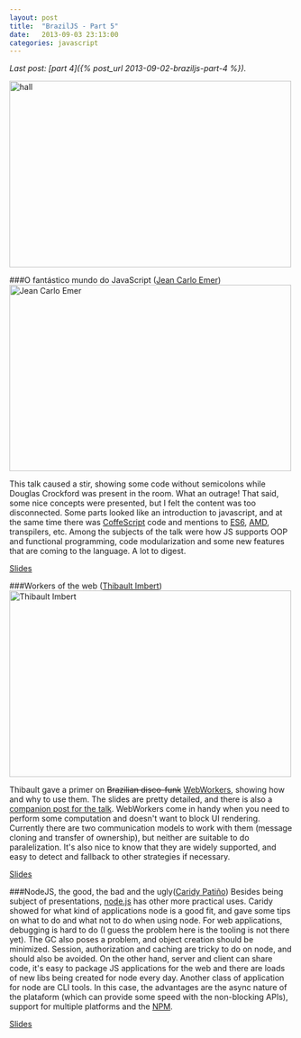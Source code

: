 ```yaml
---
layout: post
title:  "BrazilJS - Part 5"
date:   2013-09-03 23:13:00
categories: javascript
---
```


_Last post: [part 4]({% post_url 2013-09-02-braziljs-part-4 %})._

<a href="http://www.flickr.com/photos/96377435@N08/9601140433/" title="hall por renatobesen, no Flickr"><img src="http://farm4.staticflickr.com/3740/9601140433_ecff9b906f.jpg" width="500" height="331" alt="hall"></a>


###O fantástico mundo do JavaScript ([Jean Carlo Emer](https://twitter.com/jcemer))
<a href="http://www.flickr.com/photos/96377435@N08/9604362806/" title="Jean Carlo Emer por renatobesen, no Flickr"><img src="http://farm6.staticflickr.com/5332/9604362806_61a9c2db4b.jpg" width="500" height="331" alt="Jean Carlo Emer"></a>

This talk caused a stir, showing some code without semicolons while Douglas Crockford was present in the room. What an outrage! That said, some nice concepts were presented, but I felt the content was too disconnected. Some parts looked like an introduction to javascript, and at the same time there was [CoffeScript](http://coffeescript.org/) code and mentions to [ES6](http://people.mozilla.org/~jorendorff/es6-draft.html), [AMD](https://github.com/amdjs/amdjs-api/wiki/AMD), transpilers, etc. Among the subjects of the talk were how JS supports OOP and functional programming, code modularization and some new features that are coming to the language. A lot to digest.

[Slides](https://speakerdeck.com/jcemer/o-fantastico-mundo-do-javascript)

###Workers of the web ([Thibault Imbert](https://twitter.com/thibault_imbert))
<a href="http://www.flickr.com/photos/96377435@N08/9601127743/" title="Thibault Imbert por renatobesen, no Flickr"><img src="http://farm4.staticflickr.com/3702/9601127743_889147e9d6.jpg" width="500" height="331" alt="Thibault Imbert"></a>

Thibault gave a primer on <s>Brazilian disco-funk</s> [WebWorkers](http://dev.w3.org/html5/workers/), showing how and why to use them. The slides are pretty detailed, and there is also a [companion post for the talk](http://typedarray.org/concurrency-in-javascript/). WebWorkers come in handy when you need to perform some computation and doesn't want to block UI rendering. Currently there are two communication models to work with them (message cloning and transfer of ownership), but neither are suitable to do paralelization. It's also nice to know that they are widely supported, and easy to detect and fallback to other strategies if necessary.

[Slides](https://dl.dropboxusercontent.com/u/7009356/Workers%20of%20the%20web%20-%20BrazilJS.pdf)

###NodeJS, the good, the bad and the ugly([Caridy Patiño](https://twitter.com/caridy))
Besides being subject of presentations, [node.js](http://nodejs.org/) has other more practical uses. Caridy showed for what kind of applications node is a good fit, and gave some tips on what to do and what not to do when using node. For web applications, debugging is hard to do (I guess the problem here is the tooling is not there yet). The GC also poses a problem, and object creation should be minimized. Session, authorization and caching are tricky to do on node, and should also be avoided. On the other hand, server and client can share code, it's easy to package JS applications for the web and there are loads of new libs being created for node every day. Another class of application for node are CLI tools. In this case, the advantages are the async nature of the plataform (which can provide some speed with the non-blocking APIs), support for multiple platforms and the [NPM](https://npmjs.org/).

[Slides](https://dl.dropboxusercontent.com/u/31422156/braziljs-2013.pdf)
